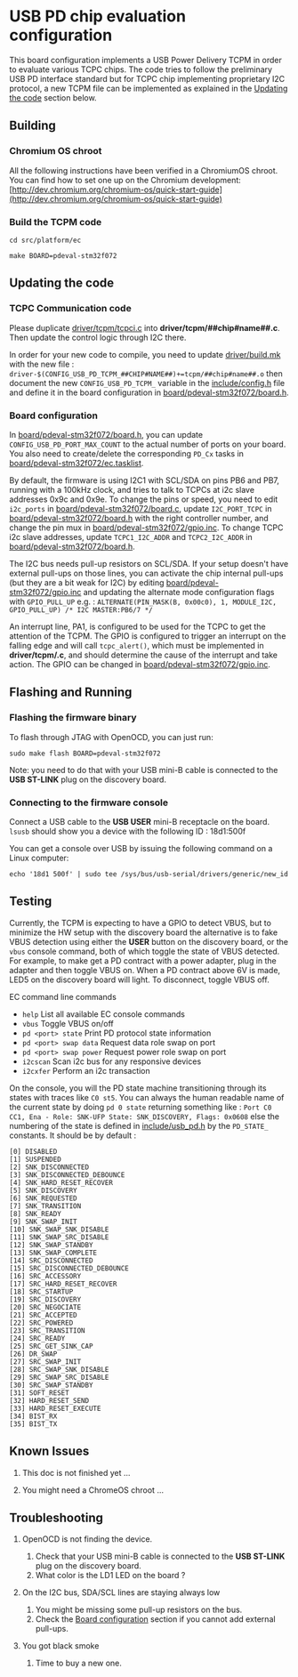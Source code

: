 # USB PD chip evaluation configuration

This board configuration implements a USB Power Delivery TCPM in order to
evaluate various TCPC chips. The code tries to follow the preliminary USB PD
interface standard but for TCPC chip implementing proprietary I2C protocol, a
new TCPM file can be implemented as explained in the
[Updating the code](#Updating-the-code) section below.

## Building

### Chromium OS chroot

All the following instructions have been verified in a ChromiumOS chroot. You
can find how to set one up on the Chromium development:
[http://dev.chromium.org/chromium-os/quick-start-guide](http://dev.chromium.org/chromium-os/quick-start-guide)

### Build the TCPM code

`cd src/platform/ec`

`make BOARD=pdeval-stm32f072`

## Updating the code

### TCPC Communication code

Please duplicate [driver/tcpm/tcpci.c](../../driver/tcpm/tcpci.c) into
**driver/tcpm/##chip#name##.c**. Then update the control logic through I2C
there.

In order for your new code to compile, you need to update
[driver/build.mk](../../driver/build.mk) with the new file :
`driver-$(CONFIG_USB_PD_TCPM_##CHIP#NAME##)+=tcpm/##chip#name##.o` then document
the new `CONFIG_USB_PD_TCPM_` variable in the
[include/config.h](../../include/config.h) file and define it in the board
configuration in [board/pdeval-stm32f072/board.h](board.h).

### Board configuration

In [board/pdeval-stm32f072/board.h](board.h), you can update
`CONFIG_USB_PD_PORT_MAX_COUNT` to the actual number of ports on your board. You
also need to create/delete the corresponding `PD_Cx` tasks in
[board/pdeval-stm32f072/ec.tasklist](ec.tasklist).

By default, the firmware is using I2C1 with SCL/SDA on pins PB6 and PB7, running
with a 100kHz clock, and tries to talk to TCPCs at i2c slave addresses 0x9c and
0x9e. To change the pins or speed, you need to edit `i2c_ports` in
[board/pdeval-stm32f072/board.c](board.c), update `I2C_PORT_TCPC` in
[board/pdeval-stm32f072/board.h](board.h) with the right controller number, and
change the pin mux in [board/pdeval-stm32f072/gpio.inc](gpio.inc). To change
TCPC i2c slave addresses, update `TCPC1_I2C_ADDR` and `TCPC2_I2C_ADDR` in
[board/pdeval-stm32f072/board.h](board.h).

The I2C bus needs pull-up resistors on SCL/SDA. If your setup doesn't have
external pull-ups on those lines, you can activate the chip internal pull-ups
(but they are a bit weak for I2C) by editing
[board/pdeval-stm32f072/gpio.inc](gpio.inc) and updating the alternate mode
configuration flags with `GPIO_PULL_UP` e.g. : `ALTERNATE(PIN_MASK(B, 0x00c0),
1, MODULE_I2C, GPIO_PULL_UP) /* I2C MASTER:PB6/7 */`

An interrupt line, PA1, is configured to be used for the TCPC to get the
attention of the TCPM. The GPIO is configured to trigger an interrupt on the
falling edge and will call `tcpc_alert()`, which must be implemented in
**driver/tcpm/<vendor>.c**, and should determine the cause of the interrupt and
take action. The GPIO can be changed in
[board/pdeval-stm32f072/gpio.inc](gpio.inc).

## Flashing and Running

### Flashing the firmware binary

To flash through JTAG with OpenOCD, you can just run:

`sudo make flash BOARD=pdeval-stm32f072`

Note: you need to do that with your USB mini-B cable is connected to the **USB
ST-LINK** plug on the discovery board.

### Connecting to the firmware console

Connect a USB cable to the **USB USER** mini-B receptacle on the board. `lsusb`
should show you a device with the following ID : 18d1:500f

You can get a console over USB by issuing the following command on a Linux
computer:

`echo '18d1 500f' | sudo tee /sys/bus/usb-serial/drivers/generic/new_id`

## Testing

Currently, the TCPM is expecting to have a GPIO to detect VBUS, but to minimize
the HW setup with the discovery board the alternative is to fake VBUS detection
using either the **USER** button on the discovery board, or the `vbus` console
command, both of which toggle the state of VBUS detected. For example, to make
get a PD contract with a power adapter, plug in the adapter and then toggle VBUS
on. When a PD contract above 6V is made, LED5 on the discovery board will light.
To disconnect, toggle VBUS off.

EC command line commands

-   `help` List all available EC console commands
-   `vbus` Toggle VBUS on/off
-   `pd <port> state` Print PD protocol state information
-   `pd <port> swap data` Request data role swap on port
-   `pd <port> swap power` Request power role swap on port
-   `i2cscan` Scan i2c bus for any responsive devices
-   `i2cxfer` Perform an i2c transaction

On the console, you will the PD state machine transitioning through its states
with traces like `C0 st5`. You can always the human readable name of the current
state by doing `pd 0 state` returning something like : `Port C0 CC1, Ena - Role:
SNK-UFP State: SNK_DISCOVERY, Flags: 0x0608` else the numbering of the state is
defined in [include/usb_pd.h](../../include/us_pd.h) by the `PD_STATE_`
constants. It should be by default :

```
[0] DISABLED
[1] SUSPENDED
[2] SNK_DISCONNECTED
[3] SNK_DISCONNECTED_DEBOUNCE
[4] SNK_HARD_RESET_RECOVER
[5] SNK_DISCOVERY
[6] SNK_REQUESTED
[7] SNK_TRANSITION
[8] SNK_READY
[9] SNK_SWAP_INIT
[10] SNK_SWAP_SNK_DISABLE
[11] SNK_SWAP_SRC_DISABLE
[12] SNK_SWAP_STANDBY
[13] SNK_SWAP_COMPLETE
[14] SRC_DISCONNECTED
[15] SRC_DISCONNECTED_DEBOUNCE
[16] SRC_ACCESSORY
[17] SRC_HARD_RESET_RECOVER
[18] SRC_STARTUP
[19] SRC_DISCOVERY
[20] SRC_NEGOCIATE
[21] SRC_ACCEPTED
[22] SRC_POWERED
[23] SRC_TRANSITION
[24] SRC_READY
[25] SRC_GET_SINK_CAP
[26] DR_SWAP
[27] SRC_SWAP_INIT
[28] SRC_SWAP_SNK_DISABLE
[29] SRC_SWAP_SRC_DISABLE
[30] SRC_SWAP_STANDBY
[31] SOFT_RESET
[32] HARD_RESET_SEND
[33] HARD_RESET_EXECUTE
[34] BIST_RX
[35] BIST_TX
```

## Known Issues

1.  This doc is not finished yet ...

2.  You might need a ChromeOS chroot ...

## Troubleshooting

1.  OpenOCD is not finding the device.

    1.  Check that your USB mini-B cable is connected to the **USB ST-LINK**
        plug on the discovery board.
    2.  What color is the LD1 LED on the board ?

1.  On the I2C bus, SDA/SCL lines are staying always low

    1.  You might be missing some pull-up resistors on the bus.
    1.  Check the [Board configuration](#Board-configuration) section if you
        cannot add external pull-ups.

1.  You got black smoke

    1.  Time to buy a new one.
